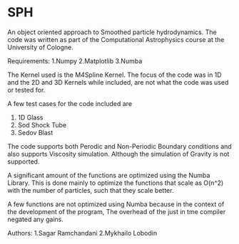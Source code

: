 # SPH
An object oriented approach to Smoothed particle hydrodynamics. 
The code was written as part of the Computational Astrophysics course at the University of Cologne.

Requirements:
1.Numpy
2.Matplotlib
3.Numba

The Kernel used is the M4Spline Kernel.
The focus of the code was in 1D and the 2D and 3D Kernels while included, are not what the code was used or tested for.

A few test cases for the code included are
1. 1D Glass
2. Sod Shock Tube
3. Sedov Blast

The code supports both Perodic and Non-Periodic Boundary conditions 
and also supports Viscosity simulation. Although the simulation of Gravity is not supported.

A significant amount of the functions are optimized using the Numba Library.
This is done mainly to optimize the functions that scale as O(n^2) with the number of particles,
such that they scale better. 

A few functions are not optimized using Numba because in the context of the development of the program,
The overhead of the just in tme compiler negated any gains.

Authors:
1.Sagar Ramchandani 
2.Mykhailo Lobodin
